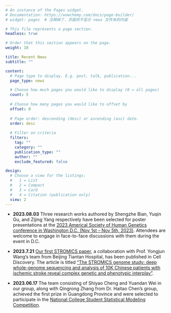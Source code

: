 ```yaml
---
# An instance of the Pages widget.
# Documentation: https://wowchemy.com/docs/page-builder/
# widget: pages  # 注释掉了，页面将不显示 news 文件夹的内容 

# This file represents a page section.
headless: true

# Order that this section appears on the page.
weight: 10

title: Recent News
subtitle: ""

content:
  # Page type to display. E.g. post, talk, publication...
  page_type: news

  # Choose how much pages you would like to display (0 = all pages)
  count: 5
  
  # Choose how many pages you would like to offset by
  offset: 0
  
  # Page order: descending (desc) or ascending (asc) date.
  order: desc
  
  # Filter on criteria
  filters:
    tag: ""
    category: ""
    publication_type: ""
    author: ""
    exclude_featured: false

design:
  # Choose a view for the listings:
  #   1 = List
  #   2 = Compact
  #   3 = Card
  #   4 = Citation (publication only)
  view: 2
---
```


<!-- 实验室动态内容暂时放在这里，等之后学会新的表达形式之后再改  -->

- **2023.08.03** Three research works authored by Shengzhe Bian, Yuqin Gu, and Zijing Yang respectively have been selected for poster presentations at the [2023 Americal Society of Human Genetics conference in Washington D.C. (Nov 1st – Nov 5th, 2023)](https://www.ashg.org/meetings/2023meeting/). Attendees are welcome to engage in face-to-face discussions with them during the event in D.C.

- **2023.7.21** [Our first STROMICS paper](/publication/si-cheng-2023/), a collaboration with Prof. Yongjun Wang’s team from Beijing Tiantan Hospital, has been published in Cell Discovery. The article is titled [“The STROMICS genome study: deep whole-genome sequencing and analysis of 10K Chinese patients with ischemic stroke reveal complex genetic and phenotypic interplay”](https://www.nature.com/articles/s41421-023-00582-8).

- **2023.06.17** The team consisting of Shiyao Cheng and Yuandan Wei in our group, along with Qingrong Zhang from Dr. Haitao Chen’s group, achieved the first prize in Guangdong Province and were selected to participate in the [National College Student Statistical Modeling Competition](http://tjjmds.ai-learning.net/dsdt/36932.jhtml).





